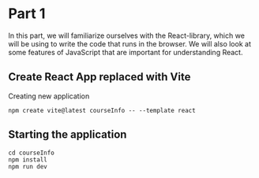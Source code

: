 # Part 1

In this part, we will familiarize ourselves with the React-library, which we will be using to write the code that runs in the browser. We will also look at some features of JavaScript that are important for understanding React.

## Create React App replaced with Vite

Creating new application
```
npm create vite@latest courseInfo -- --template react

```

## Starting the application

```
cd courseInfo
npm install
npm run dev
```
